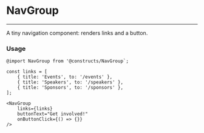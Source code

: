 # NavGroup

---

A tiny navigation component: renders links and a button.

### Usage

```JS
@import NavGroup from '@constructs/NavGroup`;

const links = [
    { title: 'Events', to: '/events' },
    { title: 'Speakers', to: '/speakers' },
    { title: 'Sponsors', to: '/sponsors' },
];

<NavGroup
    links={links}
    buttonText="Get involved!"
    onButtonClick={() => {}}
/>
```
